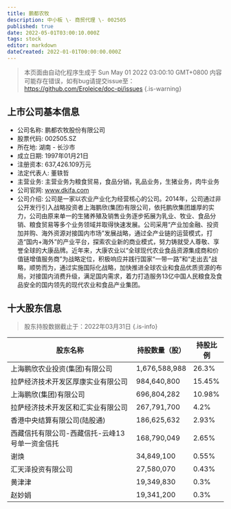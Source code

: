 ```yaml
---
title: 鹏都农牧
description: 中小板 \- 商贸代理 \- 002505
published: true
date: 2022-05-01T03:00:10.000Z
tags: stock
editor: markdown
dateCreated: 2022-01-01T00:00:00.000Z
---
```


> 本页面由自动化程序生成于 Sun May 01 2022 03:00:10 GMT+0800
> 内容可能存在错误，如有bug请提交issue至：https://github.com/Eroleice/doc-pi/issues
{.is-warning}

## 上市公司基本信息
- 公司名称: 鹏都农牧股份有限公司
- 股票代码: 002505.SZ
- 所在地: 湖南 - 长沙市
- 成立日期: 1997年01月21日
- 注册资本: 637,426.109万元
- 法定代表人: 董轶哲
- 主营业务: 主营业务为粮食贸易，食品分销，乳品业务，生猪业务，肉牛业务
- 公司官网: www.dkifa.com
- 公司介绍: 公司是一家以农业产业化为经营核心的公司。2014年，公司通过非公开发行引入战略投资者上海鹏欣(集团)有限公司，依托鹏欣集团雄厚的实力，公司由原来单一的生猪养殖及销售业务逐步拓展为乳业、牧业、食品分销、粮食贸易等多个业务领域并取得快速发展。公司采用“产业加金融、投资加并购、海外资源对接国内市场”发展战略，通过全产业链的运营模式，打造“国内+海外”的产业平台，探索农业新的商业模式，努力铸就受人尊敬、享誉全球的大康品牌。近年来，大康农业以“全球现代农业食品资源集成商和价值链增值服务商”为战略定位，积极响应并践行国家“一带一路”和“走出去”战略，顺势而为，通过实施国际化战略，加快推进全球农业和食品优质资源的布局，对接国内消费升级，满足国内需求，着力打造服务13亿中国人民粮食及食品安全的国内领先的现代农业和食品产业集团。


## 十大股东信息
> 股东持股数据截止于：2022年03月31日
{.is-info}

| 股东名称 | 持股数量（股） | 持股比例 |
| --- | --- | --- |
| 上海鹏欣农业投资(集团)有限公司 | 1,676,588,988 | 26.3% |
| 拉萨经济技术开发区厚康实业有限公司 | 984,640,800 | 15.45% |
| 上海鹏欣(集团)有限公司 | 696,804,282 | 10.98% |
| 拉萨经济技术开发区和汇实业有限公司 | 267,791,700 | 4.2% |
| 香港中央结算有限公司(陆股通) | 186,625,632 | 2.93% |
| 西藏信托有限公司-西藏信托-云峰13号单一资金信托 | 168,790,049 | 2.65% |
| 谢焕 | 34,849,100 | 0.55% |
| 汇天泽投资有限公司 | 27,580,070 | 0.43% |
| 黄津津 | 19,349,830 | 0.3% |
| 赵妙娟 | 19,341,200 | 0.3% |




